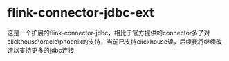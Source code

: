 # flink-connector-jdbc-ext
这是一个扩展的flink-connector-jdbc，相比于官方提供的connector多了对clickhouse\oracle\phoenix的支持，当前已支持clickhouse读，后续我将继续改造以支持更多的jdbc连接
